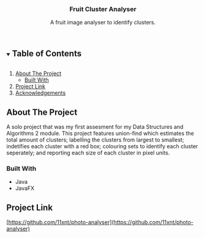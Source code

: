 

  <h3 align="center">Fruit Cluster Analyser</h3>

  <p align="center">
    A fruit image analyser to identify clusters.
    <br />
    <br />
  </p>
</p>



<!-- TABLE OF CONTENTS -->
<details open="open">
  <summary><h2 style="display: inline-block">Table of Contents</h2></summary>
  <ol>
    <li>
      <a href="#about-the-project">About The Project</a>
      <ul>
        <li><a href="#built-with">Built With</a></li>
      </ul>
    </li>
    <li><a href="#projectlink">Project Link</a></li>
    <li><a href="#acknowledgements">Acknowledgements</a></li>
  </ol>
</details>



<!-- ABOUT THE PROJECT -->
## About The Project

A solo project that was my first assesment for my Data Structures and Algorithms 2 module. This project features union-find which estimates the total amount of clusters; labelling the clusters from largest to smallest; indetifies each cluster with a red box; colouring sets to identify each cluster seperately; and reporting each size of each cluster in pixel units. 
### Built With

* []() Java
* []() JavaFX

<!-- Project Link -->
## Project Link

[https://github.com/11xnt/photo-analyser](https://github.com/11xnt/photo-analyser)
